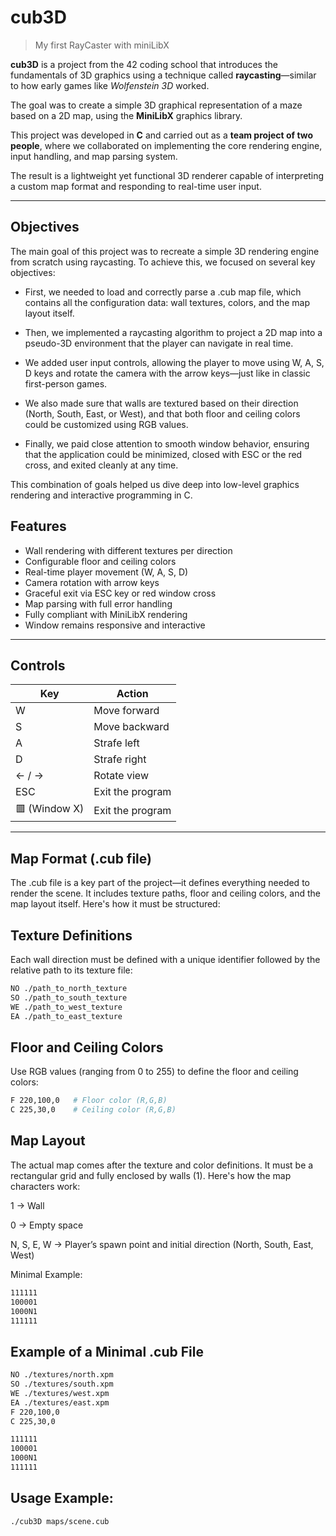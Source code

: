 # cub3D
>My first RayCaster with miniLibX

**cub3D** is a project from the 42 coding school that introduces the fundamentals of 3D graphics using a technique called **raycasting**—similar to how early games like *Wolfenstein 3D* worked.  

The goal was to create a simple 3D graphical representation of a maze based on a 2D map, using the **MiniLibX** graphics library.  

This project was developed in **C** and carried out as a **team project of two people**, where we collaborated on implementing the core rendering engine, input handling, and map parsing system. 

The result is a lightweight yet functional 3D renderer capable of interpreting a custom map format and responding to real-time user input.

---

## Objectives
The main goal of this project was to recreate a simple 3D rendering engine from scratch using raycasting.
To achieve this, we focused on several key objectives:

- First, we needed to load and correctly parse a .cub map file, which contains all the configuration data: wall textures, colors, and the map layout itself.

- Then, we implemented a raycasting algorithm to project a 2D map into a pseudo-3D environment that the player can navigate in real time.

- We added user input controls, allowing the player to move using W, A, S, D keys and rotate the camera with the arrow keys—just like in classic first-person games.

- We also made sure that walls are textured based on their direction (North, South, East, or West), and that both floor and ceiling colors could be customized using RGB values.

- Finally, we paid close attention to smooth window behavior, ensuring that the application could be minimized, closed with ESC or the red cross, and exited cleanly at any time.

This combination of goals helped us dive deep into low-level graphics rendering and interactive programming in C.

## Features

-  Wall rendering with different textures per direction  
-  Configurable floor and ceiling colors  
-  Real-time player movement (W, A, S, D)  
-  Camera rotation with arrow keys  
-  Graceful exit via ESC key or red window cross  
-  Map parsing with full error handling  
-  Fully compliant with MiniLibX rendering  
-  Window remains responsive and interactive  

---

## Controls

| Key         | Action                |
|-------------|-----------------------|
| W         | Move forward          |
| S         | Move backward         |
| A         | Strafe left           |
| D         | Strafe right          |
| ← / →     | Rotate view           |
| ESC       | Exit the program      |
| 🟥 (Window X) | Exit the program      |

---

## Map Format (.cub file)
The .cub file is a key part of the project—it defines everything needed to render the scene. It includes texture paths, floor and ceiling colors, and the map layout itself. Here's how it must be structured:

## Texture Definitions
Each wall direction must be defined with a unique identifier followed by the relative path to its texture file:

```bash
NO ./path_to_north_texture
SO ./path_to_south_texture
WE ./path_to_west_texture
EA ./path_to_east_texture
```

## Floor and Ceiling Colors
Use RGB values (ranging from 0 to 255) to define the floor and ceiling colors:

```bash
F 220,100,0   # Floor color (R,G,B)
C 225,30,0    # Ceiling color (R,G,B)
```

## Map Layout
The actual map comes after the texture and color definitions. It must be a rectangular grid and fully enclosed by walls (1). Here's how the map characters work:

1 → Wall

0 → Empty space

N, S, E, W → Player’s spawn point and initial direction (North, South, East, West)

Minimal Example:
```bash
111111
100001
1000N1
111111
```

## Example of a Minimal .cub File
```bash
NO ./textures/north.xpm
SO ./textures/south.xpm
WE ./textures/west.xpm
EA ./textures/east.xpm
F 220,100,0
C 225,30,0

111111
100001
1000N1
111111
```

## Usage Example:

```bash
./cub3D maps/scene.cub
